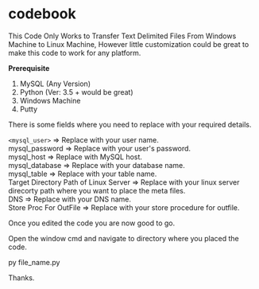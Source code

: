 # codebook
This Code Only Works to Transfer Text Delimited Files From Windows Machine to Linux Machine, However little customization could be great to make this code to work for any platform.

<b>Prerequisite</b>
  
1. MySQL (Any Version)
2. Python (Ver: 3.5 + would be great)
3. Windows Machine
4. Putty

There is some fields where you need to replace with your required details.

`<mysql_user>` => Replace with your user name.<br>
mysql_password => Replace with your user's password.<br>
mysql_host => Replace with MySQL host.<br>
mysql_database => Replace with your database name.<br>
mysql_table => Replace with your table name.<br>
Target Directory Path of Linux Server => Replace with your linux server direcorty path where you want to place the meta files.<br>
DNS => Replace with your DNS name.<br>
Store Proc For OutFile => Replace with your store procedure for outfile.<br>

Once you edited the code you are now good to go.

Open the window cmd and navigate to directory where you placed the code.

<p>py file_name.py</p>

Thanks.
